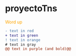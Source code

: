 # proyectoTns
<span style="color:orange;">Word up</span>
```diff
- text in red
+ text in green
! text in orange
# text in gray
@@ text in purple (and bold)@@
```
